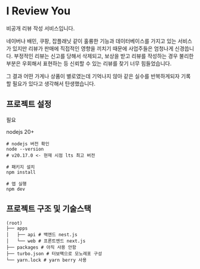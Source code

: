 # I Review You
비공개 리뷰 작성 서비스입니다.

네이버나 배민, 쿠팡, 잡플래닛 같이 훌륭한 기능과 데이터베이스를 가지고 있는 서비스가 있지만 리뷰가 판매에 직접적인 영향을 끼치기 때문에 사업주들은 엄청나게 신경씁니다.
부정적인 리뷰는 신고를 당해서 삭제되고, 보상을 받고 리뷰를 작성하는 경우 불리한 부분은 우회해서 표현하는 등 신뢰할 수 있는 리뷰를 찾기 너무 힘들었습니다.

그 결과 어떤 가게나 상품이 별로였는데 기억나지 않아 같은 실수를 반복하게되자 기록할 필요가 있다고 생각해서 탄생했습니다.

## 프로젝트 설정
필요

nodejs 20+

```shell
# nodejs 버전 확인
node --version
# v20.17.0 <- 현재 시점 lts 최고 버전

# 패키지 설치
npm install

# 앱 실행
npm dev
```

## 프로젝트 구조 및 기술스택
```
(root)
├── apps
│   ├── api # 백엔드 nest.js
│   └── web # 프론트엔드 next.js
├── packages # 아직 사용 안함
├── turbo.json # 터보팩으로 모노레포 구성
└── yarn.lock # yarn berry 사용
```
